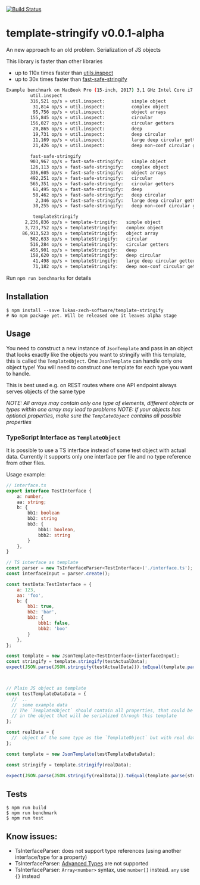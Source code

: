 [![Build Status](https://travis-ci.org/{ORG-or-USERNAME}/{REPO-NAME}.png?branch=master)](https://travis-ci.org/{ORG-or-USERNAME}/{REPO-NAME})

# template-stringify v0.0.1-alpha

An new approach to an old problem. Serialization of JS objects

This library is faster than other libraries
* up to 110x times faster than [utils.inspect](https://nodejs.org/api/util.html#util_util_inspect_object_options)
* up to 30x times faster than [fast-safe-stringify](https://www.npmjs.com/package/fast-safe-stringify)

```bash
Example benchmark on MacBook Pro (15-inch, 2017) 3,1 GHz Intel Core i7
         util.inspect
         316,521 op/s » util.inspect:          simple object
          31,814 op/s » util.inspect:          complex object
          95,756 op/s » util.inspect:          object arrays
         155,845 op/s » util.inspect:          circular
         156,027 op/s » util.inspect:          circular getters
          20,865 op/s » util.inspect:          deep
          19,731 op/s » util.inspect:          deep circular
          11,169 op/s » util.inspect:          large deep circular getters
          21,426 op/s » util.inspect:          deep non-conf circular getters

         fast-safe-stringify
         903,967 op/s » fast-safe-stringify:   simple object
         126,113 op/s » fast-safe-stringify:   complex object
         336,605 op/s » fast-safe-stringify:   object arrays
         492,251 op/s » fast-safe-stringify:   circular
         565,351 op/s » fast-safe-stringify:   circular getters
          61,495 op/s » fast-safe-stringify:   deep
          58,462 op/s » fast-safe-stringify:   deep circular
           2,346 op/s » fast-safe-stringify:   large deep circular getters
          30,255 op/s » fast-safe-stringify:   deep non-conf circular getters

          templateStringify
       2,236,836 op/s » template-tringify:   simple object
       3,723,752 op/s » templateStringify:   complex object
      86,913,523 op/s » templateStringify:   object array
         502,633 op/s » templateStringify:   circular
         516,284 op/s » templateStringify:   circular getters
         455,901 op/s » templateStringify:   deep
         158,620 op/s » templateStringify:   deep circular
          41,498 op/s » templateStringify:   large deep circular getters
          71,182 op/s » templateStringify:   deep non-conf circular getters
```

Run `npm run benchmarks` for details

## Installation

```shell
$ npm install --save lukas-zech-software/template-stringify
# No npm package yet. Will be released one it leaves alpha stage
```

## Usage

You need to construct a new instance of `JsonTemplate` and pass in an object that looks exactly like
the objects you want to stringify with this template, this is called the `TemplateObject`. One `JsonTemplate` can handle only one object type!
You will need to construct one template for each type you want to handle.

This is best used e.g. on REST routes where one API endpoint always serves objects of the same type

*NOTE: All arrays may contain only one type of elements, different objects or types within one array may lead to problems*
*NOTE: If your objects has optional properties, make sure the `TemplateObject` contains all possible properties*

### TypeScript Interface as `TemplateObject`
It is possible to use a TS interface instead of some test object with actual data.
Currently it supports only one interface per file and no type reference from other files.

Usage example:

```typescript
// interface.ts
export interface TestInterface {
    a: number,
    aa: string;
    b: {
        bb1: boolean
        bb2: string
        bb3: {
            bbb1: boolean,
            bbb2: string
        }
    },
}
```

```js
// TS interface as template
const parser = new TsInferfaceParser<TestInterface>('./interface.ts');
const interfaceInput = parser.create();

const testData:TestInterface = {
    a: 123,
    aa: 'foo',
    b: {
        bb1: true,
        bb2: 'bar',
        bb3: {
            bbb1: false,
            bbb2: 'boo'
        }
    },
};

const template = new JsonTemplate<TestInterface>(interfaceInput);
const stringify = template.stringify(testActualData);
expect(JSON.parse(JSON.stringify(testActualData))).toEqual(template.parse(stringify))



// Plain JS object as template
const testTemplateDataData = {
  //  .. 
  //  some example data
  // The `TemplateObject` should contain all properties, that could be contained
  // in the object that will be serialized through this template 
};

const realData = {
  //  object of the same type as the `TemplateObject` but with real data
};

const template = new JsonTemplate(testTemplateDataData);

const stringify = template.stringify(realData);

expect(JSON.parse(JSON.stringify(realData))).toEqual(template.parse(stringify))
```

## Tests

```shell
$ npm run build
$ npm run benchmark
$ npm run test
```

## Know issues:
* TsInterfaceParser: does not support type references (using another interface/type for a property)
* TsInterfaceParser: [Advanced Types](https://www.typescriptlang.org/docs/handbook/advanced-types.html) are not supported
* TsInterfaceParser: `Array<number>` syntax, use `number[]` instead. `any` use `{}` instead



